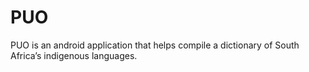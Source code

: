 # PUO
PUO is an android application that helps compile a dictionary of South Africa’s indigenous languages.
